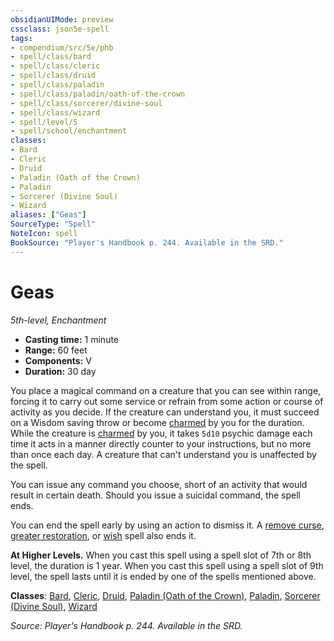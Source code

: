 ```yaml
---
obsidianUIMode: preview
cssclass: json5e-spell
tags:
- compendium/src/5e/phb
- spell/class/bard
- spell/class/cleric
- spell/class/druid
- spell/class/paladin
- spell/class/paladin/oath-of-the-crown
- spell/class/sorcerer/divine-soul
- spell/class/wizard
- spell/level/5
- spell/school/enchantment
classes:
- Bard
- Cleric
- Druid
- Paladin (Oath of the Crown)
- Paladin
- Sorcerer (Divine Soul)
- Wizard
aliases: ["Geas"]
SourceType: "Spell"
NoteIcon: spell
BookSource: "Player's Handbook p. 244. Available in the SRD."
---
```

# Geas
*5th-level, Enchantment*  

- **Casting time:** 1 minute
- **Range:** 60 feet
- **Components:** V
- **Duration:** 30 day

You place a magical command on a creature that you can see within range, forcing it to carry out some service or refrain from some action or course of activity as you decide. If the creature can understand you, it must succeed on a Wisdom saving throw or become [charmed](/2-Mechanics/CLI/rules/conditions.md#charmed) by you for the duration. While the creature is [charmed](/2-Mechanics/CLI/rules/conditions.md#charmed) by you, it takes `5d10` psychic damage each time it acts in a manner directly counter to your instructions, but no more than once each day. A creature that can't understand you is unaffected by the spell.

You can issue any command you choose, short of an activity that would result in certain death. Should you issue a suicidal command, the spell ends.

You can end the spell early by using an action to dismiss it. A [remove curse](/2-Mechanics/CLI/spells/remove-curse.md), [greater restoration](/2-Mechanics/CLI/spells/greater-restoration.md), or [wish](/2-Mechanics/CLI/spells/wish.md) spell also ends it.

**At Higher Levels.** When you cast this spell using a spell slot of 7th or 8th level, the duration is 1 year. When you cast this spell using a spell slot of 9th level, the spell lasts until it is ended by one of the spells mentioned above.

**Classes**: [Bard](/2-Mechanics/CLI/classes/bard.md), [Cleric](/2-Mechanics/CLI/classes/cleric.md), [Druid](/2-Mechanics/CLI/classes/druid.md), [Paladin (Oath of the Crown)](/2-Mechanics/CLI/classes/paladin-oath-of-the-crown-scag.md), [Paladin](/2-Mechanics/CLI/classes/paladin.md), [Sorcerer (Divine Soul)](/2-Mechanics/CLI/classes/sorcerer-divine-soul-xge.md), [Wizard](/2-Mechanics/CLI/classes/wizard.md)

*Source: Player's Handbook p. 244. Available in the SRD.*